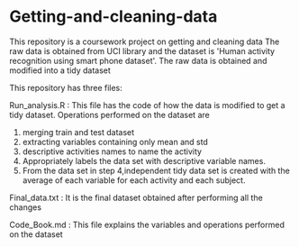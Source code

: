 # Getting-and-cleaning-data
This repository is a coursework project on getting and cleaning data
The raw data is obtained from UCI library and the dataset is 'Human activity recognition using smart phone dataset'.
The raw data is obtained and modified into a tidy dataset

This repository has three files:

Run_analysis.R : 
 This file has the code of how the data is modified to get a tidy dataset. Operations performed on the dataset are
 1. merging train and test dataset
 2. extracting variables containing only mean and std
 3. descriptive activities names to name the activity 
 4. Appropriately labels the data set with descriptive variable names. 
 5. From the data set in step 4,independent tidy data set is created with the average of each variable for each activity and each subject.
 
Final_data.txt :
 It is the final dataset obtained after performing all the changes
 
Code_Book.md :
  This file explains the variables and operations performed on the dataset
